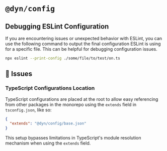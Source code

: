 # `@dyn/config`

## Debugging ESLint Configuration

If you are encountering issues or unexpected behavior with ESLint, you can use the following command to output the final configuration ESLint is using for a specific file. This can be helpful for debugging configuration issues.
```bash
npx eslint --print-config ./some/file/to/test/on.ts
```

## 🔴 Issues

### TypeScript Configurations Location

TypeScript configurations are placed at the root to allow easy referencing from other packages in the monorepo using the `extends` field in `tsconfig.json`, like so:

```json
{
  "extends": "@dyn/config/base.json"
}
```

This setup bypasses limitations in TypeScript's module resolution mechanism when using the `extends` field.